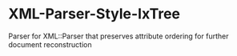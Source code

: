 # XML-Parser-Style-IxTree
Parser for XML::Parser that preserves attribute ordering for further document reconstruction
